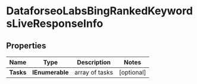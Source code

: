 # DataforseoLabsBingRankedKeywordsLiveResponseInfo


## Properties

| Name | Type | Description | Notes |
|------------ | ------------- | ------------- | -------------|
**Tasks** | **IEnumerable<DataforseoLabsBingRankedKeywordsLiveTaskInfo>** | array of tasks |[optional]|